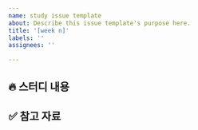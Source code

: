 ```yaml
---
name: study issue template
about: Describe this issue template's purpose here.
title: '[week n]'
labels: ''
assignees: ''

---
```


## 🔥 스터디 내용
<!-- 이번 주 공부하는 내용 -->




## ✅ 참고 자료
